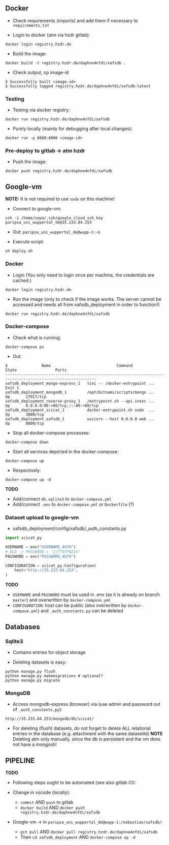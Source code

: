 ## Docker

+ Check requirements (imports) and add them if necessary to
  `requirements.txt`

+ Login to docker (atm via hzdr gitlab):
```shell
docker login registry.hzdr.de
```

+ Build the image:
```shell
docker build -t registry.hzdr.de/daphne4nfdi/xafsdb .
```

+ Check output, cp image-id
```shell
$ Successfully built <image-id>
$ Successfully tagged registry.hzdr.de/daphne4nfdi/xafsdb:latest
```

### Testing

+ Testing via docker registry:
```shell
docker run registry.hzdr.de/daphne4nfdi/xafsdb
```

+ Purely locally (mainly for debugging after local changes):
```shell
docker run -p 8000:8000 <image-id>
```

### Pre-deploy to gitlab -> atm hzdr

+ Push the image:
```shell
docker push registry.hzdr.de/daphne4nfdi/xafsdb
```

## Google-vm

**NOTE:**  It is not required to use `sudo` on this machine!

+ Connect to google-vm:
```shell
ssh -i /home/sepa/.ssh/google_cloud_ssh_key paripsa_uni_wuppertal_de@35.233.84.253
```
+ Out: `paripsa_uni_wuppertal_de@wupp-1:~$`

+ Execute script:
```shell
sh deploy.sh
```

### Docker

+ Login (You only need to login once per machine, the credentials are cached.)
```shell
docker login registry.hzdr.de
```

+ Run the image (only to check if the image works. The server cannot be accessed and needs
  all from xafsdb_deployment in order to function!)
```shell
docker run registry.hzdr.de/daphne4nfdi/xafsdb
```

### Docker-compose

+ Check what is running:
```shell
docker-compose ps
```
+ Out:
```shell
$               Name                             Command               State                 Ports
--------------------------------------------------------------------------------------------------------------
xafsdb_deployment_mongo-express_1   tini -- /docker-entrypoint ...   Exit 1
xafsdb_deployment_mongodb_1         /opt/bitnami/scripts/mongo ...   Up       27017/tcp
xafsdb_deployment_reverse-proxy_1   /entrypoint.sh --api.insec ...   Up       0.0.0.0:80->80/tcp,:::80->80/tcp
xafsdb_deployment_scicat_1          docker-entrypoint.sh node  ...   Up       3000/tcp
xafsdb_deployment_xafsdb_1          uvicorn --host 0.0.0.0 web ...   Up       8000/tcp
```

+ Stop all docker-compose processes:
```shell
docker-compose down
```

+ Start all services depicted in the docker-compose:
```shell
docker-compose up
```
+ Respectively:
```shell
docker-compose up -d
```

**TODO**
+ Add/connect `db.sqlite3` to `docker-compose.yml`
+ Add/connect `.env` to `docker-compose.yml` or `Dockerfile` (?)

### Dataset upload to google-vm

+ xafsdb_deployment/config/xafsdb/_auth_constants.py
```python
import scicat_py

USERNAME = env("USERNAME_AUTH")
# OLD -> PASSWORD = "2jf70TPNZsS"
PASSWORD = env("PASSWORD_AUTH")

CONFIGURATION = scicat_py.Configuration(
    host="http://35.233.84.253",
)
```

**TODO**
+ `USERNAME` and `PASSWORD` must be used in .env (as it is already on branch `master`) and overwritten by `docker-compose.yml`
+ `CONFIGURATION`: host can be public (also overwritten by `docker-compose.yml`) and `_auth_constants.py` can be deleted

## Databases

### Sqlite3

+ Contains entries for object storage

+ Deleting datasets is easy:
```shell
python manage.py flush
python manage.py makemigrations # optional?
python manage.py migrate
```

### MongoDB

+ Access mongodb-express (browser) via (use admin and password out of `_auth_constants.py`):
```
http://35.233.84.253/mongodb/db/scicat/
```

+ For deleting (flush) datasets, do not forget to delete ALL relational entries in the database (e.g. attachment with the same datasetId)
**NOTE** Deleting atm only manually, since the db is persistent and the vm does not have a mongosh!



## PIPELINE

**TODO**
+ Following steps ought to be automated (see also gitlab CI):

+ Change in vscode (locally):
  - `commit` AND `push` to gitlab
  - `docker build` AND `docker push registry.hzdr.de/daphne4nfdi/xafsdb`
+ Google-vm -> in `paripsa_uni_wuppertal_de@wupp-1:/sebastian/xafsdb/`:
  - `git pull` AND `docker pull registry.hzdr.de/daphne4nfdi/xafsdb`
  - Then `cd xafsdb_deployment` AND `docker-compose up -d`
